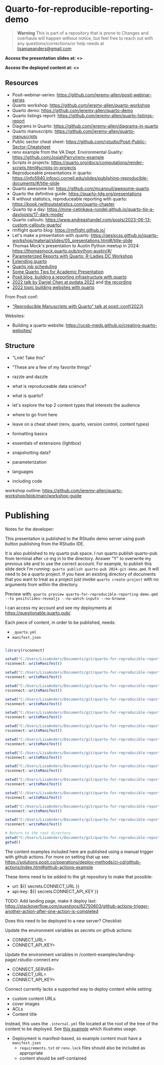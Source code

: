 # Quarto-for-reproducible-reporting-demo 

> **Warning**
> This is part of a repository that is prone to  Changes and overhauls will happen without notice, but feel free to reach out with any questions/corrections/or help needs at lisamaeanders@gmail.com

**Access the presentation slides at: <>**

**Access the deployed content at: <>**

## Resources 

- Posit-webinar-series: <https://github.com/jeremy-allen/posit-webinar-series> 
- Quarto workshop: <https://github.com/jeremy-allen/quarto-workshop> 
- Quarto demo: <https://github.com/jeremy-allen/quarto-demo> 
- Quarto listings report: <https://github.com/jeremy-allen/quarto-listings-report> 
- Diagrams in Quarto: <https://github.com/jeremy-allen/diagrams-in-quarto> 
- Quarto manuscripts: <https://github.com/jeremy-allen/quarto-manuscripts> 
- Public sector cheat sheet: <https://github.com/rstudio/Posit-Public-Sector-Cheatsheet> 
- renv example from the VA Dept. Environmental Quality: <https://github.com/JosiahParry/renv-example>
- Scripts in projects: <https://quarto.org/docs/computations/render-scripts.html#scripts-in-projects> 
- Reproduceable presentations in quarto: <https://info5940.infosci.cornell.edu/slides/publishing-reproducible-documents/#/title-slide> 
- Quarto awesome list: <https://github.com/mcanouil/awesome-quarto> 
- Quarto the definitive guide: <https://quarto-tdg.org/presentations> 
- R without statistics, reproduceable reporting with quarto: <https://book.rwithoutstatistics.com/quarto-chapter> 
- Quarto tip a day: <https://mine-cetinkaya-rundel.github.io/quarto-tip-a-day/posts/17-dark-mode/> 
- Quarto callouts: <https://www.andreashandel.com/posts/2023-06-13-custom-callouts-quarto/> 
- rmflight quarto blog: <https://rmflight.github.io/> 
- Let's make a presentation with quarto: <https://gesiscss.github.io/quarto-workshop/material/slides/05_presentations.html#/title-slide> 
- Thomas Mock's presentation to Austin Python meetup in 2024: <https://thomasmock.quarto.pub/python-austin/#/> 
- [Parameterized Reports with Quarto: R-Ladies DC Workshop](https://jadeyryan.com/talks/2024-01-18_rladies-dc_quarto-params/)
- [Extending quarto](https://www.youtube.com/watch?v=EihuM4oyOvs)
- [Quarto job scheduling](https://github.com/ryjohnson09/quarto-job-scheduling?tab=readme-ov-file) 
- [Some Quarto Tips for Academic Presentation](https://kazuyanagimoto.com/blog/2022/12/27/quarto_tips/)
- [Posit blog, building a reporting infrastructure with quarto](https://posit.co/blog/building-a-reporting-infrastructure-with-quarto/)
- [2022 talk by Daniel Chen at pydata 2022]( https://github.com/chendaniely/pydata-nyc-2022-python_quarto) and [the recording](https://www.youtube.com/watch?v=AnrGW8zoLx8)
- [2022 topic building websites with quarto](https://rstudio-conf-2022.github.io/get-started-quarto/materials/06-websites.html#/websites) 

From Posit conf: 

- ["Reproducible Manuscripts with Quarto" talk at posit::conf(2023)](https://github.com/mine-cetinkaya-rundel/quarto-manuscripts)

Websites: 

- Building a quarto website: <https://ucsb-meds.github.io/creating-quarto-websites/> 

## Structure 

- "Link! Take this"
- "These are a few of my favorite things"
- razzle and dazzle
- what is reproduceable data science? 
- what is quarto? 
- let's explore the top 2 content types that interests the audience
- where to go from here
- leave on a cheat sheet (renv, quarto, version control, content types)

- formatting basics 
- essentials of extensions (lightbox)
- snapshotting data? 
- parameterization 
- languages 
- including code 

workshop outline: https://github.com/jeremy-allen/quarto-workshop/blob/main/workshop-guide

# Publishing

Notes for the developer:

This presentation is published to the RStudio demo server using push button publishing from the RStudio IDE.

It is also published to my quarto pub space. I run quarto publish quarto-pub from terminal after `cd`-ing in to the directory. Answer "Y" to overwrite my previous site and to use the correct account. For example, to publish this slide deck I'm running: `quarto publish quarto-pub 2024-git-demo.qmd`. It will need to be a quarto project. If you have an existing directory of documents that you want to treat as a project just invoke `quarto create-project` with no arguments from within the directory.

Preview with: `quarto preview quarto-for-reproducible-reporting-demo.qmd --to positslides-revealjs --no-watch-inputs --no-browse`

I can access my account and see my deployments at https://questionable.quarto.pub/.

Each piece of content, in order to be published, needs: 

- `_quarto.yml`
- `manifest.json`

```r

library(rsconnect)

setwd("C:/Users/LisaAnders/Documents/git/quarto-for-reproducible-reporting-demo/content-examples/report-mermaid-diagrams")
rsconnect::writeManifest()

setwd("C:/Users/LisaAnders/Documents/git/quarto-for-reproducible-reporting-demo/content-examples/website")
rsconnect::writeManifest()

setwd("C:/Users/LisaAnders/Documents/git/quarto-for-reproducible-reporting-demo/content-examples/report-lightbox")
rsconnect::writeManifest()

setwd("C:/Users/LisaAnders/Documents/git/quarto-for-reproducible-reporting-demo/content-examples/report-hybrid-knitr")
rsconnect::writeManifest()

setwd("C:/Users/LisaAnders/Documents/git/quarto-for-reproducible-reporting-demo/content-examples/report-hybrid-jupyter")
rsconnect::writeManifest()

setwd("C:/Users/LisaAnders/Documents/git/quarto-for-reproducible-reporting-demo/content-examples/report-commentable")
rsconnect::writeManifest()

setwd("C:/Users/LisaAnders/Documents/git/quarto-for-reproducible-reporting-demo/content-examples/report-branded")
rsconnect::writeManifest()

setwd("C:/Users/LisaAnders/Documents/git/quarto-for-reproducible-reporting-demo/content-examples/presentation")
rsconnect::writeManifest()

setwd("C:/Users/LisaAnders/Documents/git/quarto-for-reproducible-reporting-demo/content-examples/landing-page")
rsconnect::writeManifest()

setwd("C:/Users/LisaAnders/Documents/git/quarto-for-reproducible-reporting-demo/content-examples/email-programmatic")
rsconnect::writeManifest()

setwd("C:/Users/LisaAnders/Documents/git/quarto-for-reproducible-reporting-demo/content-examples/email-plots")
rsconnect::writeManifest()

setwd("C:/Users/LisaAnders/Documents/git/quarto-for-reproducible-reporting-demo/content-examples/email-conditional")
rsconnect::writeManifest()

setwd("C:/Users/LisaAnders/Documents/git/quarto-for-reproducible-reporting-demo/content-examples/dashboard")
rsconnect::writeManifest()

# Return to the root directory
setwd("C:/Users/LisaAnders/Documents/git/quarto-for-reproducible-reporting-demo")
getwd()
```

The content examples included here are published using a manual trigger with github actions. For more on setting that up see: <https://solutions.posit.co/operations/deploy-methods/ci-cd/github-actions/index.html#github-actions-example> 

These items need to be added to the git repository to make that possible: 

- url: ${{ secrets.CONNECT_URL }}
- api-key: ${{ secrets.CONNECT_API_KEY }}


TODO: Add landing page, make it deploy last: <https://stackoverflow.com/questions/62750603/github-actions-trigger-another-action-after-one-action-is-completed> 

Does this need to be deployed to a new server? Checklist: 

Update the environment variables as secrets on github actions: 

- CONNECT_URL=<redacted>
- CONNECT_API_KEY=<redacted>

Update the environment variables in /content-examples/landing-page/.rstudio-connect.env

- CONNECT_SERVER=<redacted>
- CONNECT_URL=<redacted>
- CONNECT_API_KEY=<redacted>


Connect currently lacks a supported way to deploy content while setting:

- custom content URLs
- cover images
- ACLs
- Content title

Instead, this uses the `.internal.yml` file located at the root of the tree of the content to be deployed.
See [this example](https://github.com/sol-eng/stockportfolio/blob/master/.internal.yml) which illustrates usage.

- Deployment is manifest-based, so example content must have a `manifest.json`
  - `requirements.txt` or `renv.lock` files should also be included as appropriate
  - content should be self-contained

